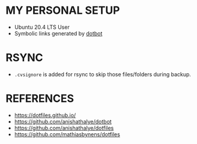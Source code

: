 # MY PERSONAL SETUP 

* Ubuntu 20.4 LTS User
* Symbolic links generated by [dotbot](https://github.com/anishathalye/dotbot)


# RSYNC

* `.cvsignore` is added for rsync to skip those files/folders during backup.

# REFERENCES

* https://dotfiles.github.io/
* https://github.com/anishathalye/dotbot
* https://github.com/anishathalye/dotfiles
* https://github.com/mathiasbynens/dotfiles
